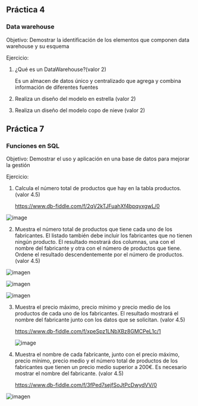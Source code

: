 
## Práctica 4
### Data warehouse

Objetivo: Demostrar la identificación de los elementos que componen data warehouse y
su esquema

Ejercicio:

1. ¿Qué es un DataWarehouse?(valor 2)


   Es un almacen de datos único y centralizado que agrega y combina información de diferentes fuentes

2. Realiza un diseño del modelo en estrella (valor 2)

    

3. Realiza un diseño del modelo copo de nieve (valor 2)


## Práctica 7
### Funciones en SQL
Objetivo: Demostrar el uso y aplicación en una base de datos para mejorar la gestión

Ejercicio:

1. Calcula el número total de productos que hay en la tabla productos. (valor 4.5)

   https://www.db-fiddle.com/f/2qV2kTJFuahXf4bpqyxgwL/0
   
   
  ![image](https://user-images.githubusercontent.com/101213081/176955673-fff36c53-af84-4de1-9832-2cc0629d8f34.png)



2. Muestra el número total de productos que tiene cada uno de los fabricantes. El listado
también debe incluir los fabricantes que no tienen ningún producto. El resultado
mostrará dos columnas, una con el nombre del fabricante y otra con el número de
productos que tiene. Ordene el resultado descendentemente por el número de
productos. (valor 4.5)  

  ![imagen](https://user-images.githubusercontent.com/101213081/177846246-b894b981-5322-456a-a760-4b50866a966a.png)
  
  ![imagen](https://user-images.githubusercontent.com/101213081/177846541-0324bbae-6391-4043-8198-b5af654a4b02.png)

  ![imagen](https://user-images.githubusercontent.com/101213081/177847273-8e42cc04-2a02-4f61-af1b-7e0e3d2ec3b2.png)




3. Muestra el precio máximo, precio mínimo y precio medio de los productos de cada
uno de los fabricantes. El resultado mostrará el nombre del fabricante junto con los
datos que se solicitan. (valor 4.5)

   https://www.db-fiddle.com/f/xpeSpz1LNbXBz8GMCPeL1c/1


   ![image](https://user-images.githubusercontent.com/101213081/177852953-d71c7794-cf47-4352-abcb-5df483de5898.png)


4. Muestra el nombre de cada fabricante, junto con el precio máximo, precio mínimo,
precio medio y el número total de productos de los fabricantes que tienen un precio
medio superior a 200€. Es necesario mostrar el nombre del fabricante. (valor 4.5)

   https://www.db-fiddle.com/f/3fPed7sejfSoJtPcDwydVV/0
    

  ![imagen](https://user-images.githubusercontent.com/101213081/177860009-2a203a2a-50a8-493d-b1a6-b5e0416cde92.png)


  


